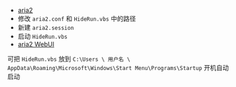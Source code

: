 - [aria2](https://github.com/aria2/aria2)
- 修改 `aria2.conf` 和 `HideRun.vbs` 中的路径
- 新建 `aria2.session`
- 启动 `HideRun.vbs`
- [aria2 WebUI](http://aria2c.com/)

可把 `HideRun.vbs` 放到 `C:\Users \ 用户名 \ AppData\Roaming\Microsoft\Windows\Start Menu\Programs\Startup` 开机自动启动

